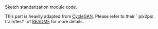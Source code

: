 Sketch standarization module code.

This part is heavily adapted from [CycleGAN](https://github.com/junyanz/pytorch-CycleGAN-and-pix2pix). Please refer to their ``pix2pix train/test'' of  [README](https://github.com/junyanz/pytorch-CycleGAN-and-pix2pix/blob/master/README.md) for more details.
